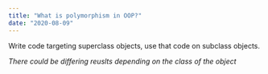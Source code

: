 ```yaml
---
title: "What is polymorphism in OOP?"
date: "2020-08-09"
---
```


Write code targeting superclass objects, use that code on subclass objects.

*There could be differing reuslts depending on the class of the object*
